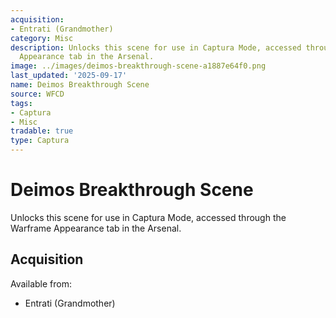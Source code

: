 ```yaml
---
acquisition:
- Entrati (Grandmother)
category: Misc
description: Unlocks this scene for use in Captura Mode, accessed through the Warframe
  Appearance tab in the Arsenal.
image: ../images/deimos-breakthrough-scene-a1887e64f0.png
last_updated: '2025-09-17'
name: Deimos Breakthrough Scene
source: WFCD
tags:
- Captura
- Misc
tradable: true
type: Captura
---
```


# Deimos Breakthrough Scene

Unlocks this scene for use in Captura Mode, accessed through the Warframe Appearance tab in the Arsenal.

## Acquisition

Available from:
- Entrati (Grandmother)

